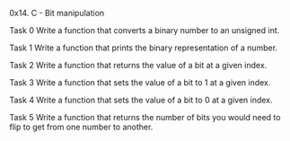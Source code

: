 0x14. C - Bit manipulation

Task 0 Write a function that converts a binary number to an unsigned int.

Task 1 Write a function that prints the binary representation of a number.

Task 2 Write a function that returns the value of a bit at a given index.

Task 3 Write a function that sets the value of a bit to 1 at a given index.

Task 4 Write a function that sets the value of a bit to 0 at a given index.

Task 5 Write a function that returns the number of bits you would need to flip to get from one number to another.


